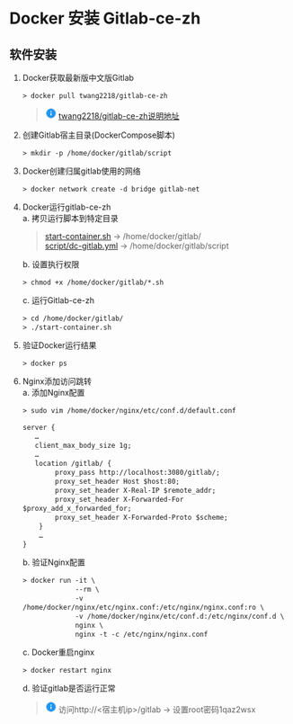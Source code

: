 # Docker 安装 Gitlab-ce-zh

## 软件安装

1.  Docker获取最新版中文版Gitlab<br>

    ```命令
    > docker pull twang2218/gitlab-ce-zh
    ```

    > ![info][info] [twang2218/gitlab-ce-zh说明地址][gitlab-ce-zh地址]

2.  创建Gitlab宿主目录(DockerCompose脚本)<br>

    ```命令
    > mkdir -p /home/docker/gitlab/script
    ```

3.  Docker创建归属gitlab使用的网络<br>

    ```命令
    > docker network create -d bridge gitlab-net
    ```

4.  Docker运行gitlab-ce-zh<br>
    a. 拷贝运行脚本到特定目录<br>

    > [start-container.sh](files/02/start-container.sh) -> /home/docker/gitlab/<br>
    > [script/dc-gitlab.yml](files/02/script/dc-gitlab.yml) -> /home/docker/gitlab/script<br>

    b. 设置执行权限<br>

    ```命令
    > chmod +x /home/docker/gitlab/*.sh
    ```

    c. 运行Gitlab-ce-zh<br>

    ```命令
    > cd /home/docker/gitlab/
    > ./start-container.sh
    ```

5.  验证Docker运行结果<br>

    ```命令
    > docker ps
    ```

6.  Nginx添加访问跳转<br>
    a. 添加Nginx配置<br>

    ```命令
    > sudo vim /home/docker/nginx/etc/conf.d/default.conf
    ```

    ```内容
    server {
       …
       client_max_body_size 1g;
       …
       location /gitlab/ {
            proxy_pass http://localhost:3080/gitlab/;
            proxy_set_header Host $host:80;
            proxy_set_header X-Real-IP $remote_addr;
            proxy_set_header X-Forwarded-For $proxy_add_x_forwarded_for;
            proxy_set_header X-Forwarded-Proto $scheme;
        }
        …
    }
    ```

    b. 验证Nginx配置<br>

    ```命令
    > docker run -it \
                 --rm \
                 -v /home/docker/nginx/etc/nginx.conf:/etc/nginx/nginx.conf:ro \
                 -v /home/docker/nginx/etc/conf.d:/etc/nginx/conf.d \
                 nginx \
                 nginx -t -c /etc/nginx/nginx.conf
    ```

    c. Docker重启nginx<br>

    ```命令
    > docker restart nginx
    ```

    d. 验证gitlab是否运行正常<br>

    > ![info][info] 访问http\://\<宿主机ip>/gitlab -> 设置root密码1qaz2wsx

[info]: /images/info.png

[gitlab-ce-zh地址]: https://hub.docker.com/r/twang2218/gitlab-ce-zh/
